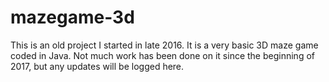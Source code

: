 # mazegame-3d
This is an old project I started in late 2016. It is a very basic 3D maze game coded in Java. Not much work has been done on it since the beginning of 2017, but any updates will be logged here. 
